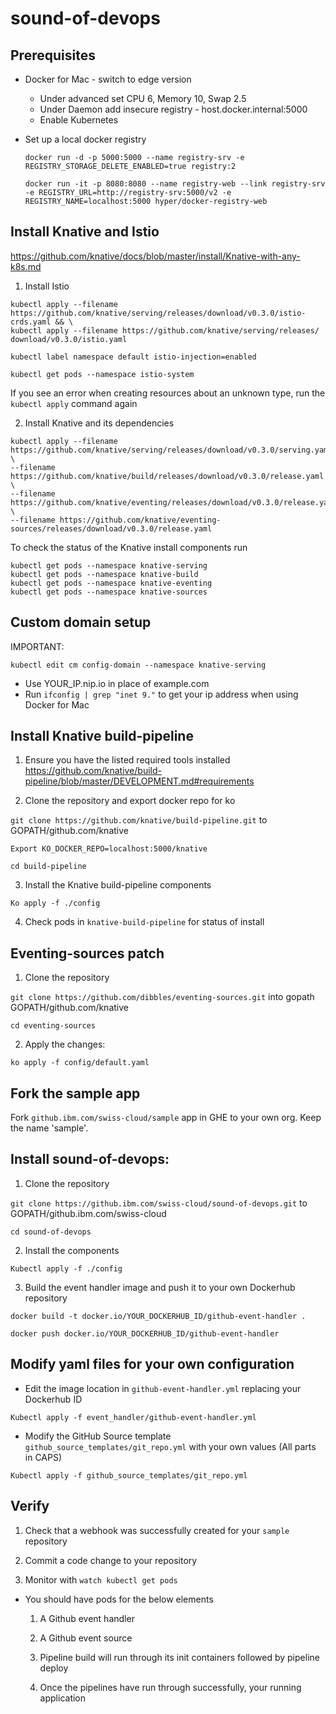 # sound-of-devops

## Prerequisites

- Docker for Mac - switch to edge version
    - Under advanced set CPU 6, Memory 10, Swap 2.5
    - Under Daemon add insecure registry - host.docker.internal:5000
    - Enable Kubernetes

- Set up a local docker registry 

  ```
  docker run -d -p 5000:5000 --name registry-srv -e REGISTRY_STORAGE_DELETE_ENABLED=true registry:2

  docker run -it -p 8080:8080 --name registry-web --link registry-srv -e REGISTRY_URL=http://registry-srv:5000/v2 -e REGISTRY_NAME=localhost:5000 hyper/docker-registry-web
  ```

## Install Knative and Istio

https://github.com/knative/docs/blob/master/install/Knative-with-any-k8s.md

1. Install Istio

```
kubectl apply --filename https://github.com/knative/serving/releases/download/v0.3.0/istio-crds.yaml && \
kubectl apply --filename https://github.com/knative/serving/releases/
download/v0.3.0/istio.yaml
```
`kubectl label namespace default istio-injection=enabled`

`kubectl get pods --namespace istio-system`

If you see an error when creating resources about an unknown type, run the `kubectl apply` command again


2. Install Knative and its dependencies

```
kubectl apply --filename https://github.com/knative/serving/releases/download/v0.3.0/serving.yaml \
--filename https://github.com/knative/build/releases/download/v0.3.0/release.yaml \
--filename https://github.com/knative/eventing/releases/download/v0.3.0/release.yaml \
--filename https://github.com/knative/eventing-sources/releases/download/v0.3.0/release.yaml
```

To check the status of the Knative install components run

```
kubectl get pods --namespace knative-serving
kubectl get pods --namespace knative-build
kubectl get pods --namespace knative-eventing
kubectl get pods --namespace knative-sources
```

## Custom domain setup

IMPORTANT:

`kubectl edit cm config-domain --namespace knative-serving`

  - Use YOUR_IP.nip.io in place of example.com
  - Run `ifconfig | grep "inet 9."` to get your ip address when using Docker for Mac

## Install Knative build-pipeline

1. Ensure you have the listed required tools installed https://github.com/knative/build-pipeline/blob/master/DEVELOPMENT.md#requirements

2. Clone the repository and export docker repo for ko 

`git clone https://github.com/knative/build-pipeline.git` to GOPATH/github.com/knative
  
`Export KO_DOCKER_REPO=localhost:5000/knative`

`cd build-pipeline`

3. Install the Knative build-pipeline components

`Ko apply -f ./config`

4. Check pods in `knative-build-pipeline` for status of install

## Eventing-sources patch 

1. Clone the repository

`git clone https://github.com/dibbles/eventing-sources.git` into gopath GOPATH/github.com/knative

`cd eventing-sources`

2. Apply the changes:

`ko apply -f config/default.yaml`

## Fork the sample app 

Fork `github.ibm.com/swiss-cloud/sample` app in GHE to your own org. Keep the name 'sample'. 

## Install sound-of-devops:

1. Clone the repository 

`git clone https://github.ibm.com/swiss-cloud/sound-of-devops.git` to GOPATH/github.ibm.com/swiss-cloud

`cd sound-of-devops`

2. Install the components

`Kubectl apply -f ./config`

3. Build the event handler image and push it to your own Dockerhub repository

`docker build -t docker.io/YOUR_DOCKERHUB_ID/github-event-handler .`  

`docker push docker.io/YOUR_DOCKERHUB_ID/github-event-handler`

## Modify yaml files for your own configuration 

- Edit the image location in `github-event-handler.yml` replacing your Dockerhub ID 

`Kubectl apply -f event_handler/github-event-handler.yml`

- Modify the GitHub Source template `github_source_templates/git_repo.yml` with your own values (All parts in CAPS)

`Kubectl apply -f github_source_templates/git_repo.yml`

## Verify

1. Check that a webhook was successfully created for your `sample` repository

2. Commit a code change to your repository

3. Monitor with `watch kubectl get pods` 

  - You should have pods for the below elements
    1. A Github event handler
    2. A Github event source

    3. Pipeline build will run through its init containers followed by pipeline deploy
    4. Once the pipelines have run through successfully, your running application
 